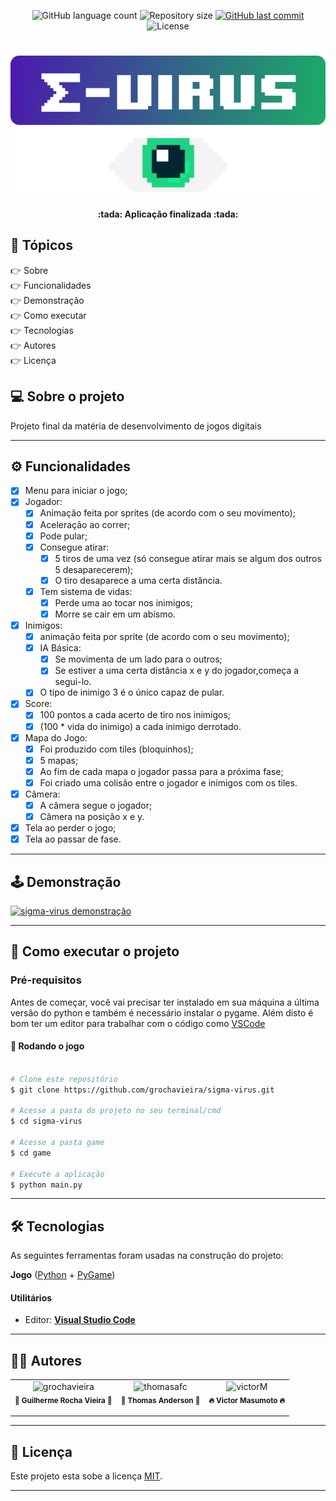 <p align="center">
  <img alt="GitHub language count" src="https://img.shields.io/github/languages/count/grochavieira/sigma-virus?color=%2304D361&style=flat">

  <img alt="Repository size" src="https://img.shields.io/github/repo-size/grochavieira/sigma-virus?style=flat">
  
  <a href="https://github.com/grochavieira/sigma-virus/commits/master">
    <img alt="GitHub last commit" src="https://img.shields.io/github/last-commit/grochavieira/sigma-virus?style=flat">
  </a>
    
   <img alt="License" src="https://img.shields.io/badge/license-MIT-brightgreen?style=flat">
</p>

<h1 align="center">
    <img src="./.github/logo.png" />
</h1>

<h4 align="center"> 
	:tada:  Aplicação finalizada :tada:
</h4>

## 🏁 Tópicos

<p>
 👉<a href="#-sobre-o-projeto" style="text-decoration: none; "> Sobre</a> <br/>
👉<a href="#-funcionalidades" style="text-decoration: none; "> Funcionalidades</a> <br/>
👉<a href="#-demonstracao" style="text-decoration: none"> Demonstração</a> <br/>
👉<a href="#-como-executar-o-projeto" style="text-decoration: none"> Como executar</a> <br/>
👉<a href="#-tecnologias" style="text-decoration: none"> Tecnologias</a> <br/>
👉<a href="#-autores" style="text-decoration: none"> Autores</a> <br/>
👉<a href="#user-content--licença" style="text-decoration: none"> Licença</a>

</p>

## 💻 Sobre o projeto

Projeto final da matéria de desenvolvimento de jogos digitais

---

<a name="-funcionalidades"></a>

## ⚙️ Funcionalidades

- [x] Menu para iniciar o jogo;
- [x] Jogador:
  - [x] Animação feita por sprites (de acordo com o seu movimento);
  - [x] Aceleração ao correr;
  - [x] Pode pular;
  - [x] Consegue atirar:
    - [x] 5 tiros de uma vez (só consegue atirar mais se algum dos outros 5 desaparecerem);
    - [x] O tiro desaparece a uma certa distância.
  - [x] Tem sistema de vidas:
    - [x] Perde uma ao tocar nos inimigos;
    - [x] Morre se cair em um abismo.
- [x] Inimigos:
  - [x] animação feita por sprite (de acordo com o seu movimento);
  - [x] IA Básica:
    - [x] Se movimenta de um lado para o outros;
    - [x] Se estiver a uma certa distância x e y do jogador,começa a segui-lo.
  - [x] O tipo de inimigo 3 é o único capaz de pular.
- [x] Score:
  - [x] 100 pontos a cada acerto de tiro nos inimigos;
  - [x] (100 \* vida do inimigo) a cada inimigo derrotado.
- [x] Mapa do Jogo:
  - [x] Foi produzido com tiles (bloquinhos);
  - [x] 5 mapas;
  - [x] Ao fim de cada mapa o jogador passa para a próxima fase;
  - [x] Foi criado uma colisão entre o jogador e inimigos com os tiles.
- [x] Câmera:
  - [x] A câmera segue o jogador;
  - [x] Câmera na posição x e y.
- [x] Tela ao perder o jogo;
- [x] Tela ao passar de fase.

---

## 🕹️ Demonstração

<a name="-demonstracao"></a>

<a align="center" href="https://www.linkedin.com/feed/update/urn:li:activity:6804811980931780608/">
    <img alt="sigma-virus demonstração" src="https://img.shields.io/static/v1?label=post&message=sigma-virus&color=0072B1&style=flat&logo=linkedin">
</a>

---

## 🚀 Como executar o projeto

### Pré-requisitos

Antes de começar, você vai precisar ter instalado em sua máquina a última versão do python e também
é necessário instalar o pygame.
Além disto é bom ter um editor para trabalhar com o código como [VSCode](https://code.visualstudio.com/)

#### 🧭 Rodando o jogo

```bash

# Clone este repositório
$ git clone https://github.com/grochavieira/sigma-virus.git

# Acesse a pasta do projeto no seu terminal/cmd
$ cd sigma-virus

# Acesse a pasta game
$ cd game

# Execute a aplicação
$ python main.py


```

---

## 🛠 Tecnologias

As seguintes ferramentas foram usadas na construção do projeto:

**Jogo** ([Python](https://www.python.org/) + [PyGame](https://www.pygame.org/news))

#### **Utilitários**

- Editor: **[Visual Studio Code](https://code.visualstudio.com/)**

---

<a name="-autores"></a>

## 🦸‍♂️ **Autores**

<table align="center" width="100%">
  <tr align="center">
    <td>
      <img src="https://avatars.githubusercontent.com/u/48029638?s=460&u=40540691957b5aabf04e2e1d4cddf8d3633cb1be&v=4" width="150px;" alt="grochavieira"/>
      <br />
      <sub><strong>🌟 Guilherme Rocha Vieira 🌟</strong></sub>
      </p>
    </td>
    <td>
      <img src="https://avatars.githubusercontent.com/u/48140030?v=4" width="150px;" alt="thomasafc"/>
      <br />
      <sub><strong>🌟 Thomas Anderson 🌟</strong></sub>
      </p>
    </td>
    <td>
      <img src="https://avatars.githubusercontent.com/u/49913795?s=400&u=4025fc41010d4a87d90cf658156b1d7807c69ac8&v=4" width="150px;" alt="victorM"/>
      <br />
      <sub><strong>🔥 Victor Masumoto 🔥</strong></sub>
      </p>
    </td>
  </tr>

</table>

---

## 📝 Licença

Este projeto esta sobe a licença [MIT](./LICENSE).

---
